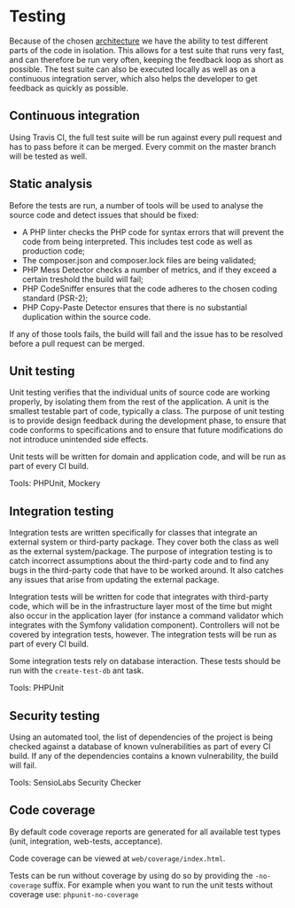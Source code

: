 # Testing

Because of the chosen [architecture](architecture.md) we have the ability to test different parts of the code in
isolation. This allows for a test suite that runs very fast, and can therefore be run very often, keeping the feedback
loop as short as possible. The test suite can also be executed locally as well as on a continuous integration server,
which also helps the developer to get feedback as quickly as possible.

## Continuous integration

Using Travis CI, the full test suite will be run against every pull request and has to pass before it can be merged.
Every commit on the master branch will be tested as well.

## Static analysis

Before the tests are run, a number of tools will be used to analyse the source code and detect issues that should be
fixed:

 - A PHP linter checks the PHP code for syntax errors that will prevent the code from being interpreted. This includes
test code as well as production code;
 - The composer.json and composer.lock files are being validated;
 - PHP Mess Detector checks a number of metrics, and if they exceed a certain treshold the build will fail;
 - PHP CodeSniffer ensures that the code adheres to the chosen coding standard (PSR-2);
 - PHP Copy-Paste Detector ensures that there is no substantial duplication within the source code.
 
If any of those tools fails, the build will fail and the issue has to be resolved before a pull request can be merged.

## Unit testing

Unit testing verifies that the individual units of source code are working properly, by isolating them from the rest of
the application. A unit is the smallest testable part of code, typically a class. The purpose of unit testing is to
provide design feedback during the development phase, to ensure that code conforms to specifications and to ensure that
future modifications do not introduce unintended side effects.

Unit tests will be written for domain and application code, and will be run as part of every CI build.

Tools: PHPUnit, Mockery

## Integration testing

Integration tests are written specifically for classes that integrate an external system or third-party package. They
cover both the class as well as the external system/package. The purpose of integration testing is to catch incorrect
assumptions about the third-party code and to find any bugs in the third-party code that have to be worked around. It
also catches any issues that arise from updating the external package.

Integration tests will be written for code that integrates with third-party code, which will be in the infrastructure
layer most of the time but might also occur in the application layer (for instance a command validator which integrates
with the Symfony validation component). Controllers will not be covered by integration tests, however. The integration
tests will be run as part of every CI build.

Some integration tests rely on database interaction. These tests should be run with the `create-test-db` ant task.

Tools: PHPUnit

## Security testing

Using an automated tool, the list of dependencies of the project is being checked against a database of known
vulnerabilities as part of every CI build. If any of the dependencies contains a known vulnerability, the build will
fail.

Tools: SensioLabs Security Checker

## Code coverage
By default code coverage reports are generated for all available test types (unit, integration, web-tests, acceptance). 

Code coverage can be viewed at `web/coverage/index.html`.

Tests can be run without coverage by using do so by providing the `-no-coverage` suffix. For example when you want to
run the unit tests without coverage use: `phpunit-no-coverage`
